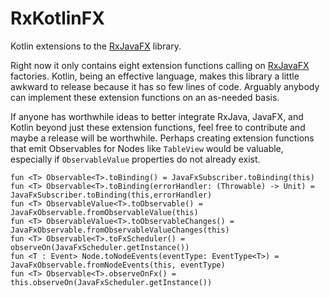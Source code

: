 # RxKotlinFX
Kotlin extensions to the [RxJavaFX](https://github.com/ReactiveX/RxJavaFX) library.

Right now it only contains eight extension functions calling on [RxJavaFX](https://github.com/ReactiveX/RxJavaFX) factories. Kotlin, being an effective language, makes this library a little awkward to release because it has so few lines of code. Arguably anybody can implement these extension functions on an as-needed basis.

If anyone has worthwhile ideas to better integrate RxJava, JavaFX, and Kotlin beyond just these extension functions, feel free to contribute and maybe a release will be worthwhile. Perhaps creating extension functions that emit Observables for Nodes like `TableView` would be valuable, especially if `ObservableValue` properties do not already exist. 

```
fun <T> Observable<T>.toBinding() = JavaFxSubscriber.toBinding(this)
fun <T> Observable<T>.toBinding(errorHandler: (Throwable) -> Unit) = JavaFxSubscriber.toBinding(this,errorHandler)
fun <T> ObservableValue<T>.toObservable() = JavaFxObservable.fromObservableValue(this)
fun <T> ObservableValue<T>.toObservableChanges() = JavaFxObservable.fromObservableValueChanges(this)
fun <T> Observable<T>.toFxScheduler() = observeOn(JavaFxScheduler.getInstance())
fun <T : Event> Node.toNodeEvents(eventType: EventType<T>) = JavaFxObservable.fromNodeEvents(this, eventType)
fun <T> Observable<T>.observeOnFx() = this.observeOn(JavaFxScheduler.getInstance())
```
